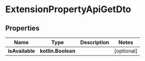 
# ExtensionPropertyApiGetDto

## Properties
Name | Type | Description | Notes
------------ | ------------- | ------------- | -------------
**isAvailable** | **kotlin.Boolean** |  |  [optional]



